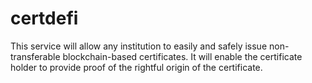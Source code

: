 # certdefi
This service will allow any institution to easily and safely issue non-transferable blockchain-based certificates.
It will enable the certificate holder to provide proof of the rightful origin of the certificate.

